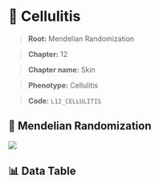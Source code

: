 # 🧪 Cellulitis

> **Root:** Mendelian Randomization

> **Chapter:** 12  

> **Chapter name:** Skin

> **Phenotype:** Cellulitis  

> **Code:** `L12_CELLULITIS`

## 🧬 Mendelian Randomization  

<img src="/MR/Figures/Forward/L12_CELLULITIS.png"/>

## 📊 Data Table

<CsvTableMRF src="/MR_Data/Forward/L12_CELLULITIS.csv"/>
